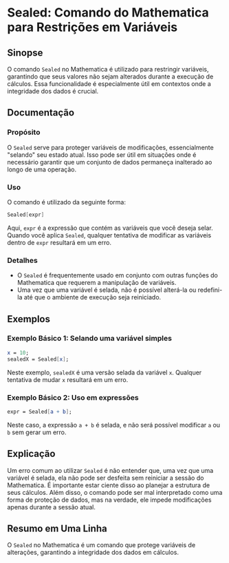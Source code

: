 <!--
Meta Description: # Sealed: Comando do Mathematica para Restrições em Variáveis ## Sinopse O comando `Sealed` no Mathematica é utilizado para restringir variáveis, gara...
Meta Keywords: sealed, que, uma, mathematica, variáveis
-->

# Sealed: Comando do Mathematica para Restrições em Variáveis

## Sinopse
O comando `Sealed` no Mathematica é utilizado para restringir variáveis, garantindo que seus valores não sejam alterados durante a execução de cálculos. Essa funcionalidade é especialmente útil em contextos onde a integridade dos dados é crucial.

## Documentação
### Propósito
O `Sealed` serve para proteger variáveis de modificações, essencialmente "selando" seu estado atual. Isso pode ser útil em situações onde é necessário garantir que um conjunto de dados permaneça inalterado ao longo de uma operação.

### Uso
O comando é utilizado da seguinte forma:

```mathematica
Sealed[expr]
```

Aqui, `expr` é a expressão que contém as variáveis que você deseja selar. Quando você aplica `Sealed`, qualquer tentativa de modificar as variáveis dentro de `expr` resultará em um erro.

### Detalhes
- O `Sealed` é frequentemente usado em conjunto com outras funções do Mathematica que requerem a manipulação de variáveis.
- Uma vez que uma variável é selada, não é possível alterá-la ou redefini-la até que o ambiente de execução seja reiniciado.

## Exemplos
### Exemplo Básico 1: Selando uma variável simples
```mathematica
x = 10;
sealedX = Sealed[x];
```
Neste exemplo, `sealedX` é uma versão selada da variável `x`. Qualquer tentativa de mudar `x` resultará em um erro.

### Exemplo Básico 2: Uso em expressões
```mathematica
expr = Sealed[a + b];
```
Neste caso, a expressão `a + b` é selada, e não será possível modificar `a` ou `b` sem gerar um erro.

## Explicação
Um erro comum ao utilizar `Sealed` é não entender que, uma vez que uma variável é selada, ela não pode ser desfeita sem reiniciar a sessão do Mathematica. É importante estar ciente disso ao planejar a estrutura de seus cálculos. Além disso, o comando pode ser mal interpretado como uma forma de proteção de dados, mas na verdade, ele impede modificações apenas durante a sessão atual.

## Resumo em Uma Linha
O `Sealed` no Mathematica é um comando que protege variáveis de alterações, garantindo a integridade dos dados em cálculos.